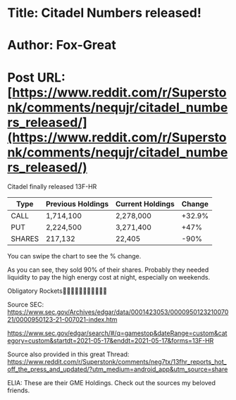 # Title: Citadel Numbers released!
# Author: Fox-Great
# Post URL: [https://www.reddit.com/r/Superstonk/comments/nequjr/citadel_numbers_released/](https://www.reddit.com/r/Superstonk/comments/nequjr/citadel_numbers_released/)


Citadel finally released 13F-HR

Type | Previous Holdings | Current Holdings | Change
----- | ------ | ----- | -----
CALL | 1,714,100 | 2,278,000 | +32.9%
PUT | 2,224,500 | 3,271,400 | +47%
SHARES | 217,132 | 22,405 | -90%

You can swipe the chart to see the % change.

As you can see, they sold 90% of their shares.
Probably they needed liquidity to pay the high energy cost at night, especially on weekends.

Obligatory Rockets🚀🚀🚀🚀🚀🚀🚀🚀🚀🚀🚀

Source SEC:
https://www.sec.gov/Archives/edgar/data/0001423053/000095012321007021/0000950123-21-007021-index.htm

https://www.sec.gov/edgar/search/#/q=gamestop&dateRange=custom&category=custom&startdt=2021-05-17&enddt=2021-05-17&forms=13F-HR

Source also provided in this great Thread:
https://www.reddit.com/r/Superstonk/comments/neg7tx/13fhr_reports_hot_off_the_press_and_updated/?utm_medium=android_app&utm_source=share


ELIA: These are their GME Holdings. 
Check out the sources my beloved friends.